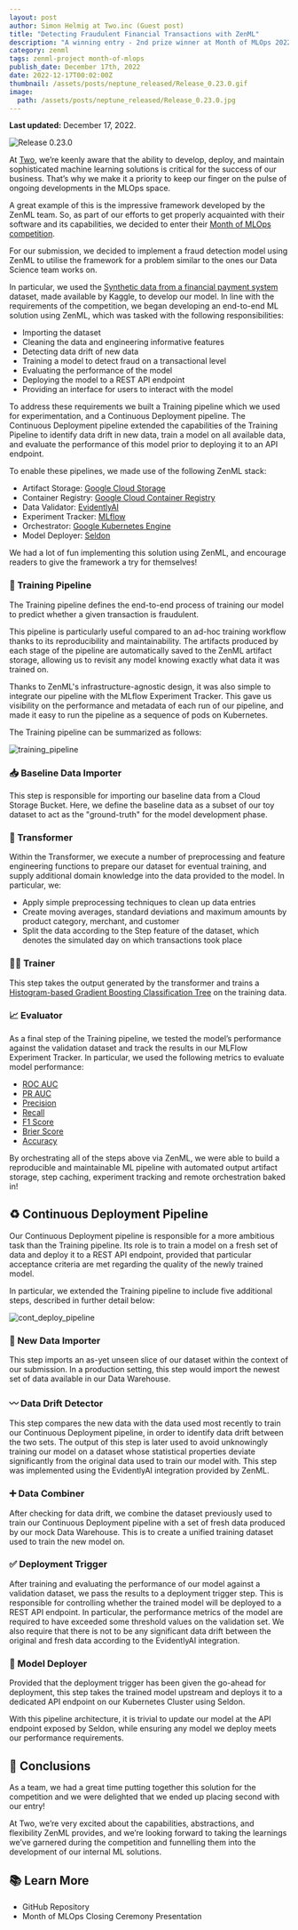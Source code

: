 ```yaml
---
layout: post
author: Simon Helmig at Two.inc (Guest post)
title: "Detecting Fraudulent Financial Transactions with ZenML"
description: "A winning entry - 2nd prize winner at Month of MLOps 2022 competition."
category: zenml
tags: zenml-project month-of-mlops
publish_date: December 17th, 2022
date: 2022-12-17T00:02:00Z
thumbnail: /assets/posts/neptune_released/Release_0.23.0.gif
image:
  path: /assets/posts/neptune_released/Release_0.23.0.jpg
---
```


**Last updated:** December 17, 2022.

![Release 0.23.0](../assets/posts/neptune_released/Release_0.23.0.jpg)

At [Two](https://www.two.inc/), we’re keenly aware that the ability to develop, deploy, 
and maintain sophisticated machine learning solutions is critical for the success of our business. 
That’s why we make it a priority to keep our finger on the pulse of ongoing developments in the MLOps space.

A great example of this is the impressive framework developed by the ZenML team. 
So, as part of our efforts to get properly acquainted with their software and its capabilities, 
we decided to enter their [Month of MLOps competition](https://blog.zenml.io/mlops-competition-recap/).

For our submission, we decided to implement a fraud detection model using ZenML to utilise the framework 
for a problem similar to the ones our Data Science team works on.

In particular, we used the [Synthetic data from a financial payment system](https://www.kaggle.com/datasets/ealaxi/banksim1) dataset, 
made available by Kaggle, to develop our model. In line with the requirements of the competition, 
we began developing an end-to-end ML solution using ZenML, which was tasked with the following responsibilities:

* Importing the dataset
* Cleaning the data and engineering informative features
* Detecting data drift of new data
* Training a model to detect fraud on a transactional level
* Evaluating the performance of the model
* Deploying the model to a REST API endpoint
* Providing an interface for users to interact with the model

To address these requirements we built a Training pipeline which we used for experimentation, and a Continuous Deployment pipeline. 
The Continuous Deployment pipeline extended the capabilities of the Training Pipeline to identify data drift in new data, 
train a model on all available data, and evaluate the performance of this model prior to deploying it to an API endpoint.

To enable these pipelines, we made use of the following ZenML stack:

* Artifact Storage: [Google Cloud Storage](https://cloud.google.com/storage)
* Container Registry: [Google Cloud Container Registry](https://cloud.google.com/container-registry)
* Data Validator: [EvidentlyAI](https://www.evidentlyai.com/)
* Experiment Tracker: [MLflow](https://mlflow.org/)
* Orchestrator: [Google Kubernetes Engine](https://cloud.google.com/kubernetes-engine)
* Model Deployer: [Seldon](https://www.seldon.io/)

We had a lot of fun implementing this solution using ZenML, and encourage readers to give the framework a try for themselves!


### 🚄 Training Pipeline

The Training pipeline defines the end-to-end process of training our model to predict whether a given transaction is fraudulent.

This pipeline is particularly useful compared to an ad-hoc training workflow thanks to its reproducibility and maintainability. The artifacts produced by each stage of the pipeline are automatically saved to the ZenML artifact storage, allowing us to revisit any model knowing exactly what data it was trained on.

Thanks to ZenML's infrastructure-agnostic design, it was also simple to integrate our pipeline with the MLflow Experiment Tracker. This gave us visibility on the performance and metadata of each run of our pipeline, and made it easy to run the pipeline as a sequence of pods on Kubernetes.

The Training pipeline can be summarized as follows:

![training_pipeline](../assets/posts/two-inc-fraudulent-financial/training_pipeline_two.png)


### 📥 Baseline Data Importer

This step is responsible for importing our baseline data from a Cloud Storage Bucket. 
Here, we define the baseline data as a subset of our toy dataset to act as the "ground-truth" for the model development phase.

### 🔧 Transformer

Within the Transformer, we execute a number of preprocessing and feature engineering functions to prepare our dataset for eventual training, and supply additional domain knowledge into the data provided to the model. In particular, we:

* Apply simple preprocessing techniques to clean up data entries
* Create moving averages, standard deviations and maximum amounts by product category, merchant, and customer
* Split the data according to the Step feature of the dataset, which denotes the simulated day on which transactions took place


### 🏃‍♂️ Trainer

This step takes the output generated by the transformer and trains a [Histogram-based Gradient Boosting Classification Tree](https://scikit-learn.org/stable/modules/generated/sklearn.ensemble.HistGradientBoostingClassifier.html) on the training data.

### 📈 Evaluator

As a final step of the Training pipeline, we tested the model’s performance against the validation dataset and track the results in our MLFlow Experiment Tracker. In particular, we used the following metrics to evaluate model performance:

* [ROC AUC](https://scikit-learn.org/stable/modules/generated/sklearn.metrics.roc_auc_score.html#sklearn.metrics.roc_auc_score)
* [PR AUC](https://scikit-learn.org/stable/modules/generated/sklearn.metrics.average_precision_score.html#sklearn.metrics.average_precision_score)
* [Precision](https://scikit-learn.org/stable/modules/generated/sklearn.metrics.precision_score.html#sklearn.metrics.precision_score)
* [Recall](https://scikit-learn.org/stable/modules/generated/sklearn.metrics.recall_score.html#sklearn.metrics.recall_score)
* [F1 Score](https://scikit-learn.org/stable/modules/generated/sklearn.metrics.f1_score.html#sklearn.metrics.f1_score)
* [Brier Score](https://scikit-learn.org/stable/modules/generated/sklearn.metrics.brier_score_loss.html#sklearn.metrics.brier_score_loss)
* [Accuracy](https://scikit-learn.org/stable/modules/generated/sklearn.metrics.accuracy_score.html#sklearn.metrics.accuracy_score)

By orchestrating all of the steps above via ZenML, we were able to build a reproducible and maintainable ML pipeline with automated output artifact storage, step caching, experiment tracking and remote orchestration baked in!


## ♻️ Continuous Deployment Pipeline

Our Continuous Deployment pipeline is responsible for a more ambitious task than the Training pipeline. Its role is to train a model on a fresh set of data and deploy it to a REST API endpoint, provided that particular acceptance criteria are met regarding the quality of the newly trained model.

In particular, we extended the Training pipeline to include five additional steps, described in further detail below:

![cont_deploy_pipeline](../assets/posts/two-inc-fraudulent-financial/cont_deploy_pipeline_two.png)



### 📰 New Data Importer
This step imports an as-yet unseen slice of our dataset within the context of our submission. In a production setting, this step would import the newest set of data available in our Data Warehouse.

### 〰️ Data Drift Detector
This step compares the new data with the data used most recently to train our Continuous Deployment pipeline, in order to identify data drift between the two sets. The output of this step is later used to avoid unknowingly training our model on a dataset whose statistical properties deviate significantly from the original data used to train our model with. This step was implemented using the EvidentlyAI integration provided by ZenML.


### ➕ Data Combiner
After checking for data drift, we combine the dataset previously used to train our Continuous Deployment pipeline with a set of fresh data produced by our mock Data Warehouse. This is to create a unified training dataset used to train the new model on.


### ✅ Deployment Trigger
After training and evaluating the performance of our model against a validation dataset, we pass the results to a deployment trigger step. This is responsible for controlling whether the trained model will be deployed to a REST API endpoint. In particular, the performance metrics of the model are required to have exceeded some threshold values on the validation set. We also require that there is not to be any significant data drift between the original and fresh data according to the EvidentlyAI integration.


### 🚀 Model Deployer
Provided that the deployment trigger has been given the go-ahead for deployment, this step takes the trained model upstream and deploys it to a dedicated API endpoint on our Kubernetes Cluster using Seldon.

With this pipeline architecture, it is trivial to update our model at the API endpoint exposed by Seldon, while ensuring any model we deploy meets our performance requirements.


## 💭 Conclusions
As a team, we had a great time putting together this solution for the competition and we were delighted that we ended up placing second with our entry!

At Two, we’re very excited about the capabilities, abstractions, and flexibility ZenML provides, and we’re looking forward to taking the learnings we’ve garnered during the competition and funnelling them into the development of our internal ML solutions.

## 📚 Learn More

* GitHub Repository 
* Month of MLOps Closing Ceremony Presentation
